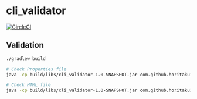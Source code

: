 # cli_validator

[![CircleCI](https://circleci.com/gh/horitaku1124/cli_validator.svg?style=svg)](https://circleci.com/gh/horitaku1124/cli_validator)


## Validation
```.bash
./gradlew build

# Check Properties file
java -cp build/libs/cli_validator-1.0-SNAPSHOT.jar com.github.horitaku1124.cli_validator.PropertyValidate2Kt src/main/resource/test2.properties

# Check HTML file
java -cp build/libs/cli_validator-1.0-SNAPSHOT.jar com.github.horitaku1124.cli_validator.HtmlValidateKt src/main/resource/test1.html 

```